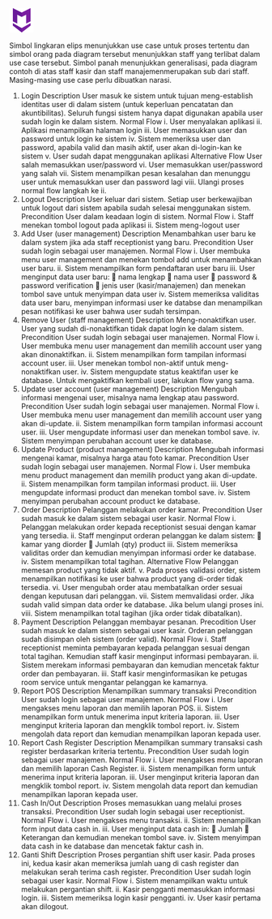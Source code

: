 ![alt text](https://github.com/adam-p/markdown-here/raw/master/src/common/images/icon48.png "USE-CASE")

Simbol lingkaran elips menunjukkan use case untuk proses tertentu dan simbol orang pada diagram tersebut menunjukkan staff yang terlibat dalam use case tersebut.
Simbol panah menunjukkan generalisasi, pada diagram contoh di atas staff kasir dan staff manajemenmerupakan sub dari staff.
Masing-masing use case perlu dibuatkan narasi.
1.	Login
Description
User masuk ke sistem untuk tujuan meng-establish identitas user di dalam sistem (untuk keperluan pencatatan dan akuntibilitas).
Seluruh fungsi sistem hanya dapat digunakan apabila user sudah login ke dalam sistem.
Normal Flow
i.	User menyalakan aplikasi 
ii.	Aplikasi menampilkan halaman login
iii.	User memasukkan user dan password untuk login ke sistem
iv.	Sistem memeriksa user dan password, apabila valid dan masih aktif, user akan di-login-kan ke sistem
v.	User sudah dapat menggunakan aplikasi
Alternative Flow
User salah memasukkan user/password
vi.	User memasukkan user/password yang salah
vii.	Sistem menampilkan pesan kesalahan dan menunggu user untuk memasukkan user dan password lagi
viii.	Ulangi proses normal flow langkah ke ii.
2.	Logout
Description
User keluar dari sistem. Setiap user berkewajiban untuk logout dari sistem apabila sudah selesai menggunakan sistem.
Precondition
User dalam keadaan login di sistem.
Normal Flow
i.	Staff menekan tombol logout pada aplikasi
ii.	Sistem meng-logout user
3.	Add User (user management)
Description
Menambahkan user baru ke dalam system jika ada staff receptionist yang baru.
Precondition
User sudah login sebagai user manajemen.
Normal Flow
i.	User membuka menu user management dan menekan tombol add untuk menambahkan user baru.
ii.	Sistem menampilkan form pendaftaran user baru
iii.	User menginput data user baru:
	nama lengkap
	nama user
	password & password verification
	jenis user (kasir/manajemen)
dan menekan tombol save untuk menyimpan data user
iv.	Sistem memeriksa validitas data user baru, menyimpan informasi user ke databse dan menampilkan pesan notifikasi ke user bahwa user sudah tersimpan.
4.	Remove User (staff management)
Description
Meng-nonaktifkan user. User yang sudah di-nonaktifkan tidak dapat login ke dalam sistem.
Precondition
User sudah login sebagai user manajemen.
Normal Flow
i.	User membuka menu user management dan memilih account user yang akan dinonaktifkan.
ii.	Sistem menampilkan form tampilan informasi account user.
iii.	User menekan tombol non-aktif untuk meng-nonaktifkan user.
iv.	Sistem mengupdate status keaktifan user ke database.
Untuk mengaktifkan kembali user, lakukan flow yang sama.
5.	Update user account (user management)
Description
Mengubah informasi mengenai user, misalnya nama lengkap atau password.
Precondition
User sudah login sebagai user manajemen.
Normal Flow
i.	User membuka menu user management dan memilih account user yang akan di-update.
ii.	Sistem menampilkan form tampilan informasi account user.
iii.	User mengupdate informasi user dan menekan tombol save.
iv.	Sistem menyimpan perubahan account user ke database.
6.	Update Product (product management)
Description
Mengubah informasi mengenai kamar, misalnya harga atau foto kamar.
Precondition
User sudah login sebagai user manajemen.
Normal Flow
i.	User membuka menu product management dan memilih product yang akan di-update.
ii.	Sistem menampilkan form tampilan informasi product.
iii.	User mengupdate informasi product dan menekan tombol save.
iv.	Sistem menyimpan perubahan account product ke database.
7.	Order
Description
Pelanggan melakukan order kamar.
Precondition
User sudah masuk ke dalam sistem sebagai user kasir.
Normal Flow
i.	Pelanggan melakukan order kepada receptionist sesuai dengan kamar yang tersedia.
ii.	Staff menginput orderan pelanggan ke dalam sistem:
	kamar yang diorder
	Jumlah (qty) product
iii.	Sistem memeriksa validitas order dan kemudian menyimpan informasi order ke database.
iv.	Sistem menampilkan total tagihan.
Alternative Flow
Pelanggan memesan product yang tidak aktif.
v.	Pada proses validasi order, sistem menampilkan notifikasi ke user bahwa product yang di-order tidak tersedia.
vi.	User mengubah order atau membatalkan order sesuai dengan keputusan dari pelanggan.
vii.	Sistem memvalidasi order. Jika sudah valid simpan data order ke database. Jika belum ulangi proses ini.
viii.	Sistem menampilkan total tagihan (jika order tidak dibatalkan).
8.	Payment
Description
Pelanggan membayar pesanan.
Precodition
User sudah masuk ke dalam sistem sebagai user kasir. Orderan pelanggan sudah disimpan oleh sistem (order valid).
Normal Flow
i.	Staff receptionist meminta pembayaran kepada pelanggan sesuai dengan total tagihan. Kemudian staff kasir menginput informasi pembayaran.
ii.	Sistem merekam informasi pembayaran dan kemudian mencetak faktur order dan pembayaran.
iii.	Staff kasir menginformasikan ke petugas room service untuk mengantar pelanggan ke kamarnya.
9.	Report POS
Description
Menampilkan summary transaksi
Precondition
User sudah login sebagai user manajemen.
Normal Flow
i.	User mengakses menu laporan dan memilih laporan POS.
ii.	Sistem menampilkan form untuk menerima input kriteria laporan.
iii.	User menginput kriteria laporan dan mengklik tombol report.
iv.	Sistem mengolah data report dan kemudian menampilkan laporan kepada user.
10.	Report Cash Register
Description
Menampilkan summary transaksi cash register berdasarkan kriteria tertentu.
Precondition
User sudah login sebagai user manajemen.
Normal Flow
i.	User mengakses menu laporan dan memilih laporan Cash Register.
ii.	Sistem menampilkan form untuk menerima input kriteria laporan.
iii.	User menginput kriteria laporan dan mengklik tombol report.
iv.	Sistem mengolah data report dan kemudian menampilkan laporan kepada user.
11.	Cash In/Out
Description
Proses memasukkan uang melalui proses transaksi.
Precondition
User sudah login sebagai user receptionist.
Normal Flow
i.	User mengakses menu transaksi.
ii.	Sistem menampilkan form input data cash in.
iii.	User menginput data cash in:
	Jumlah
	Keterangan
dan kemudian menekan tombol save.
iv.	Sistem menyimpan data cash in ke database dan mencetak faktur cash in.
12.	Ganti Shift
Description
Proses pergantian shift user kasir. Pada proses ini, kedua kasir akan memeriksa jumlah uang di cash register dan melakukan serah terima cash register.
Precondition
User sudah login sebagai user kasir.
Normal Flow
i.	Sistem menampilkan waktu untuk melakukan pergantian shift.
ii.	Kasir pengganti memasukkan informasi login.
iii.	Sistem memeriksa login kasir pengganti.
iv.	User kasir pertama akan dilogout.

